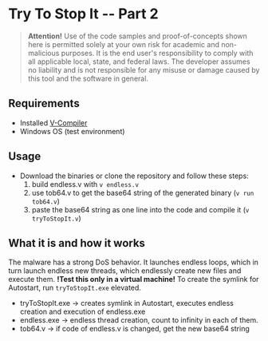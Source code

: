 # Try To Stop It -- Part 2

> <b>Attention!</b>
Use of the code samples and proof-of-concepts shown here is permitted solely at your own risk for academic and non-malicious purposes. It is the end user's responsibility to comply with all applicable local, state, and federal laws. The developer assumes no liability and is not responsible for any misuse or damage caused by this tool and the software in general. 

## Requirements
- Installed [V-Compiler](https://github.com/vlang/v)
- Windows OS (test environment)

## Usage
* Download the binaries or clone the repository and follow these steps:
    1. build endless.v with ```v endless.v```
    2. use tob64.v to get the base64 string of the generated binary (```v run tob64.v```)
    3. paste the base64 string as one line into the code and compile it (```v tryToStopIt.v```)

## What it is and how it works
The malware has a strong DoS behavior. It launches endless loops, which in turn launch endless new threads, which endlessly create new files and execute them.
**!Test this only in a virtual machine!**
To create the symlink for Autostart, run ```tryToStopIt.exe``` elevated.

* tryToStopIt.exe 
    -> creates symlink in Autostart, executes endless creation and execution of endless.exe 
* endless.exe
    -> endless thread creation, count to infinity in each of them.
* tob64.v 
    -> if code of endless.v is changed, get the new base64 string